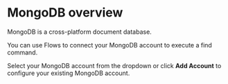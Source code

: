 # MongoDB overview

MongoDB is a cross-platform document database.

You can use Flows to connect your MongoDB account to execute a find command.&#x20;

Select your MongoDB account from the dropdown or click **Add Account** to configure your existing MongoDB account.
